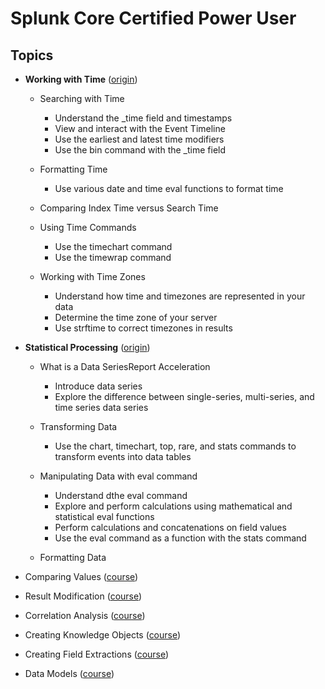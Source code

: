 # Splunk Core Certified Power User
## Topics
* **Working with Time** ([origin](https://www.splunk.com/en_us/training/courses/working-with-time.html))
  * Searching with Time 
    * Understand the _time field and timestamps
    * View and interact with the Event Timeline
    * Use the earliest and latest time modifiers
    * Use the bin command with the _time field

  * Formatting Time
    * Use various date and time eval functions to format time

  * Comparing Index Time versus Search Time
  * Using Time Commands
    * Use the timechart command
    * Use the timewrap command

  * Working with Time Zones
    * Understand how time and timezones are represented in your data
    * Determine the time zone of your server
    * Use strftime to correct timezones in results

* **Statistical Processing** ([origin](https://www.splunk.com/en_us/training/courses/statistical-processing.html))
  * What is a Data SeriesReport Acceleration
    * Introduce data series
    * Explore the difference between single-series, multi-series, and time series data series

  * Transforming Data
    * Use the chart, timechart, top, rare, and stats commands to transform events into data tables

  * Manipulating Data with eval command
    * Understand dthe eval command
    * Explore and perform calculations using mathematical and statistical eval functions
    * Perform calculations and concatenations on field values
    * Use the eval command as a function with the stats command

  * Formatting Data

* Comparing Values ([course](https://www.splunk.com/en_us/training/courses/comparing-values.html))
* Result Modification ([course](https://www.splunk.com/en_us/training/courses/result-modification.html))
* Correlation Analysis ([course](https://www.splunk.com/en_us/training/courses/correlation-analysis.html))
* Creating Knowledge Objects ([course](https://www.splunk.com/en_us/training/courses/creating-knowledge-objects.html))
* Creating Field Extractions ([course](https://www.splunk.com/en_us/training/courses/creating-field-extractions.html))
* Data Models ([course](https://www.splunk.com/en_us/training/courses/data-models.html))
